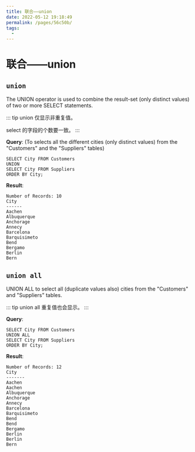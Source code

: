 ```yaml
---
title: 联合——union
date: 2022-05-12 19:18:49
permalink: /pages/56c50b/
tags:
  - 
---
```

# 联合——union

## `union`

The UNION operator is used to combine the result-set (only distinct values) of two or more SELECT statements.

::: tip
union 仅显示非重复值。

select 的字段的个数要一致。
:::

**Query**: (To selects all the different cities (only distinct values) from the "Customers" and the "Suppliers" tables)

```mysql
SELECT City FROM Customers
UNION
SELECT City FROM Suppliers
ORDER BY City;
```

**Result**:

```mysql
Number of Records: 10
City
------
Aachen
Albuquerque
Anchorage
Annecy
Barcelona
Barquisimeto
Bend
Bergamo
Berlin
Bern
```

## `union all`

UNION ALL to select all (duplicate values also) cities from the "Customers" and "Suppliers" tables.

::: tip
union all 重复值也会显示。
:::

**Query**:

```mysql
SELECT City FROM Customers
UNION ALL
SELECT City FROM Suppliers
ORDER BY City;
```

**Result**:

```mysql
Number of Records: 12
City
-------
Aachen
Aachen
Albuquerque
Anchorage
Annecy
Barcelona
Barquisimeto
Bend
Bend
Bergamo
Berlin
Berlin
Bern
```

